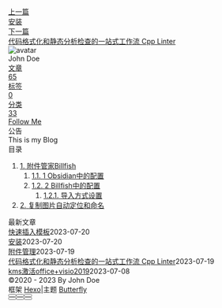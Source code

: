 <!DOCTYPE html><html lang="zh-CN" data-theme="light"><head><meta charset="UTF-8"><meta http-equiv="X-UA-Compatible" content="IE=edge"><meta name="viewport" content="width=device-width, initial-scale=1.0, maximum-scale=1.0"><title>附件管理 | Hexo</title><meta name="author" content="John Doe"><meta name="copyright" content="John Doe"><meta name="format-detection" content="telephone=no"><meta name="theme-color" content="#ffffff"><meta name="description" content="附件管家Billfish1 Obsidian中的配置总体策略是将图片、音频等所有附件集中保存到一个文件夹中，免得把Ob搞得很乱。  在Ob库中建立一个附件文件夹，也就是专门用来存储附件的，我的如下图所示    打开设置→文件与链接，按下图设置   2 Billfish中的配置打开billfish→偏好设置→素材库→添加素材库 下图中我已把Z-附件添加进来了  下图就是我在Billfish中切换为Z">
<meta property="og:type" content="article">
<meta property="og:title" content="附件管理">
<meta property="og:url" content="http://example.com/posts/%E9%85%8D%E7%BD%AE/ob%E9%85%8D%E7%BD%AE/%E9%99%84%E4%BB%B6%E7%AE%A1%E7%90%86.md">
<meta property="og:site_name" content="Hexo">
<meta property="og:description" content="附件管家Billfish1 Obsidian中的配置总体策略是将图片、音频等所有附件集中保存到一个文件夹中，免得把Ob搞得很乱。  在Ob库中建立一个附件文件夹，也就是专门用来存储附件的，我的如下图所示    打开设置→文件与链接，按下图设置   2 Billfish中的配置打开billfish→偏好设置→素材库→添加素材库 下图中我已把Z-附件添加进来了  下图就是我在Billfish中切换为Z">
<meta property="og:locale" content="zh_CN">
<meta property="og:image" content="https://i.loli.net/2021/02/24/5O1day2nriDzjSu.png">
<meta property="article:published_time" content="2023-07-19T07:52:53.000Z">
<meta property="article:modified_time" content="2023-07-20T09:13:17.978Z">
<meta property="article:author" content="John Doe">
<meta name="twitter:card" content="summary">
<meta name="twitter:image" content="https://i.loli.net/2021/02/24/5O1day2nriDzjSu.png"><link rel="shortcut icon" href="/img/web/favicon.png"><link rel="canonical" href="http://example.com/posts/%E9%85%8D%E7%BD%AE/ob%E9%85%8D%E7%BD%AE/%E9%99%84%E4%BB%B6%E7%AE%A1%E7%90%86.md"><link rel="preconnect" href="//cdn.jsdelivr.net"/><link rel="preconnect" href="//busuanzi.ibruce.info"/><link rel="stylesheet" href="/css/index.css"><link rel="stylesheet" href="https://cdn.jsdelivr.net/npm/@fortawesome/fontawesome-free/css/all.min.css" media="print" onload="this.media='all'"><link rel="stylesheet" href="https://cdn.jsdelivr.net/npm/@fancyapps/ui/dist/fancybox.min.css" media="print" onload="this.media='all'"><script>const GLOBAL_CONFIG = { 
  root: '/',
  algolia: undefined,
  localSearch: undefined,
  translate: undefined,
  noticeOutdate: undefined,
  highlight: {"plugin":"highlighjs","highlightCopy":true,"highlightLang":true,"highlightHeightLimit":false},
  copy: {
    success: '复制成功',
    error: '复制错误',
    noSupport: '浏览器不支持'
  },
  relativeDate: {
    homepage: false,
    post: false
  },
  runtime: '',
  date_suffix: {
    just: '刚刚',
    min: '分钟前',
    hour: '小时前',
    day: '天前',
    month: '个月前'
  },
  copyright: undefined,
  lightbox: 'fancybox',
  Snackbar: undefined,
  source: {
    justifiedGallery: {
      js: 'https://cdn.jsdelivr.net/npm/flickr-justified-gallery/dist/fjGallery.min.js',
      css: 'https://cdn.jsdelivr.net/npm/flickr-justified-gallery/dist/fjGallery.min.css'
    }
  },
  isPhotoFigcaption: false,
  islazyload: false,
  isAnchor: false,
  percent: {
    toc: true,
    rightside: false,
  }
}</script><script id="config-diff">var GLOBAL_CONFIG_SITE = {
  title: '附件管理',
  isPost: true,
  isHome: false,
  isHighlightShrink: false,
  isToc: true,
  postUpdate: '2023-07-20 17:13:17'
}</script><noscript><style type="text/css">
  #nav {
    opacity: 1
  }
  .justified-gallery img {
    opacity: 1
  }

  #recent-posts time,
  #post-meta time {
    display: inline !important
  }
</style></noscript><script>(win=>{
    win.saveToLocal = {
      set: function setWithExpiry(key, value, ttl) {
        if (ttl === 0) return
        const now = new Date()
        const expiryDay = ttl * 86400000
        const item = {
          value: value,
          expiry: now.getTime() + expiryDay,
        }
        localStorage.setItem(key, JSON.stringify(item))
      },

      get: function getWithExpiry(key) {
        const itemStr = localStorage.getItem(key)

        if (!itemStr) {
          return undefined
        }
        const item = JSON.parse(itemStr)
        const now = new Date()

        if (now.getTime() > item.expiry) {
          localStorage.removeItem(key)
          return undefined
        }
        return item.value
      }
    }
  
    win.getScript = url => new Promise((resolve, reject) => {
      const script = document.createElement('script')
      script.src = url
      script.async = true
      script.onerror = reject
      script.onload = script.onreadystatechange = function() {
        const loadState = this.readyState
        if (loadState && loadState !== 'loaded' && loadState !== 'complete') return
        script.onload = script.onreadystatechange = null
        resolve()
      }
      document.head.appendChild(script)
    })
  
    win.getCSS = (url,id = false) => new Promise((resolve, reject) => {
      const link = document.createElement('link')
      link.rel = 'stylesheet'
      link.href = url
      if (id) link.id = id
      link.onerror = reject
      link.onload = link.onreadystatechange = function() {
        const loadState = this.readyState
        if (loadState && loadState !== 'loaded' && loadState !== 'complete') return
        link.onload = link.onreadystatechange = null
        resolve()
      }
      document.head.appendChild(link)
    })
  
      win.activateDarkMode = function () {
        document.documentElement.setAttribute('data-theme', 'dark')
        if (document.querySelector('meta[name="theme-color"]') !== null) {
          document.querySelector('meta[name="theme-color"]').setAttribute('content', '#0d0d0d')
        }
      }
      win.activateLightMode = function () {
        document.documentElement.setAttribute('data-theme', 'light')
        if (document.querySelector('meta[name="theme-color"]') !== null) {
          document.querySelector('meta[name="theme-color"]').setAttribute('content', '#ffffff')
        }
      }
      const t = saveToLocal.get('theme')
    
          if (t === 'dark') activateDarkMode()
          else if (t === 'light') activateLightMode()
        
      const asideStatus = saveToLocal.get('aside-status')
      if (asideStatus !== undefined) {
        if (asideStatus === 'hide') {
          document.documentElement.classList.add('hide-aside')
        } else {
          document.documentElement.classList.remove('hide-aside')
        }
      }
    
    const detectApple = () => {
      if(/iPad|iPhone|iPod|Macintosh/.test(navigator.userAgent)){
        document.documentElement.classList.add('apple')
      }
    }
    detectApple()
    })(window)</script><meta name="generator" content="Hexo 6.3.0"></head><body><div id="sidebar"><div id="menu-mask"></div><div id="sidebar-menus"><div class="avatar-img is-center"><img src="https://i.loli.net/2021/02/24/5O1day2nriDzjSu.png" onerror="onerror=null;src='/img/web/friend_404.gif'" alt="avatar"/></div><div class="sidebar-site-data site-data is-center"><a href="/archives/"><div class="headline">文章</div><div class="length-num">65</div></a><a href="/tags/"><div class="headline">标签</div><div class="length-num">0</div></a><a href="/categories/"><div class="headline">分类</div><div class="length-num">33</div></a></div><hr/><div class="menus_items"><div class="menus_item"><a class="site-page" href="/"><i class="fa-fw fas fa-home"></i><span> 首页</span></a></div><div class="menus_item"><a class="site-page" href="/archives/"><i class="fa-fw fas fa-archive"></i><span> 时间轴</span></a></div><div class="menus_item"><a class="site-page" href="/tags/"><i class="fa-fw fas fa-tags"></i><span> 标签</span></a></div><div class="menus_item"><a class="site-page" href="/categories/"><i class="fa-fw fas fa-folder-open"></i><span> 分类</span></a></div><div class="menus_item"><a class="site-page" href="/link/"><i class="fa-fw fas fa-link"></i><span> 友链</span></a></div><div class="menus_item"><a class="site-page" href="/about/"><i class="fa-fw fas fa-heart"></i><span> 关于</span></a></div></div></div></div><div class="post" id="body-wrap"><header class="post-bg" id="page-header" style="background: linear-gradient(20deg, #0062be, #925696, #cc426e, #fb0347)"><nav id="nav"><span id="blog-info"><a href="/" title="Hexo"><span class="site-name">Hexo</span></a></span><div id="menus"><div class="menus_items"><div class="menus_item"><a class="site-page" href="/"><i class="fa-fw fas fa-home"></i><span> 首页</span></a></div><div class="menus_item"><a class="site-page" href="/archives/"><i class="fa-fw fas fa-archive"></i><span> 时间轴</span></a></div><div class="menus_item"><a class="site-page" href="/tags/"><i class="fa-fw fas fa-tags"></i><span> 标签</span></a></div><div class="menus_item"><a class="site-page" href="/categories/"><i class="fa-fw fas fa-folder-open"></i><span> 分类</span></a></div><div class="menus_item"><a class="site-page" href="/link/"><i class="fa-fw fas fa-link"></i><span> 友链</span></a></div><div class="menus_item"><a class="site-page" href="/about/"><i class="fa-fw fas fa-heart"></i><span> 关于</span></a></div></div><div id="toggle-menu"><a class="site-page" href="javascript:void(0);"><i class="fas fa-bars fa-fw"></i></a></div></div></nav><div id="post-info"><h1 class="post-title">附件管理</h1><div id="post-meta"><div class="meta-firstline"><span class="post-meta-date"><i class="far fa-calendar-alt fa-fw post-meta-icon"></i><span class="post-meta-label">发表于</span><time class="post-meta-date-created" datetime="2023-07-19T07:52:53.000Z" title="发表于 2023-07-19 15:52:53">2023-07-19</time><span class="post-meta-separator">|</span><i class="fas fa-history fa-fw post-meta-icon"></i><span class="post-meta-label">更新于</span><time class="post-meta-date-updated" datetime="2023-07-20T09:13:17.978Z" title="更新于 2023-07-20 17:13:17">2023-07-20</time></span><span class="post-meta-categories"><span class="post-meta-separator">|</span><i class="fas fa-inbox fa-fw post-meta-icon"></i><a class="post-meta-categories" href="/categories/%E9%85%8D%E7%BD%AE/">配置</a><i class="fas fa-angle-right post-meta-separator"></i><i class="fas fa-inbox fa-fw post-meta-icon"></i><a class="post-meta-categories" href="/categories/%E9%85%8D%E7%BD%AE/ob%E9%85%8D%E7%BD%AE/">ob配置</a></span></div><div class="meta-secondline"><span class="post-meta-separator">|</span><span class="post-meta-pv-cv" id="" data-flag-title="附件管理"><i class="far fa-eye fa-fw post-meta-icon"></i><span class="post-meta-label">阅读量:</span><span id="busuanzi_value_page_pv"><i class="fa-solid fa-spinner fa-spin"></i></span></span></div></div></div></header><main class="layout" id="content-inner"><div id="post"><article class="post-content" id="article-container"><h1 id="附件管家Billfish"><a href="#附件管家Billfish" class="headerlink" title="附件管家Billfish"></a>附件管家Billfish</h1><h2 id="1-Obsidian中的配置"><a href="#1-Obsidian中的配置" class="headerlink" title="1 Obsidian中的配置"></a>1 Obsidian中的配置</h2><p>总体策略是将图片、音频等所有附件集中保存到一个文件夹中，免得把Ob搞得很乱。</p>
<ul>
<li>在Ob库中建立一个附件文件夹，也就是专门用来存储附件的，我的如下图所示</li>
</ul>
<p><img src="https://mmbiz.qpic.cn/mmbiz_png/PR2BLDgtAWROKcmobJjvCtNq9OgakCpbjNScAJb1icEFx8mw2QobFlmZqjM334IMuicibibLAxY6M1ibHghd2QWdCNA/640?wx_fmt=png&wxfrom=5&wx_lazy=1&wx_co=1" alt="图片"></p>
<ul>
<li>打开设置→文件与链接，按下图设置</li>
</ul>
<p><img src="https://mmbiz.qpic.cn/mmbiz_png/PR2BLDgtAWROKcmobJjvCtNq9OgakCpbDrqZmSPUuLWSRdurheVJ3RFSOXX7hKMEXiaf3IPcT91OTSo84y6M1Qg/640?wx_fmt=png&wxfrom=5&wx_lazy=1&wx_co=1" alt="图片"></p>
<h2 id="2-Billfish中的配置"><a href="#2-Billfish中的配置" class="headerlink" title="2 Billfish中的配置"></a>2 Billfish中的配置</h2><p>打开billfish→偏好设置→素材库→添加素材库</p>
<p>下图中我已把Z-附件添加进来了</p>
<p><img src="https://mmbiz.qpic.cn/mmbiz_png/PR2BLDgtAWROKcmobJjvCtNq9OgakCpbvZt5Ge6iautff3xObYTZicEbwdcRMBr9uL89yXzNxHm28QycibHGzJ6Uw/640?wx_fmt=png&wxfrom=5&wx_lazy=1&wx_co=1" alt="图片"></p>
<p>下图就是我在Billfish中切换为Z-附件素材库之后的样子，可以十分方便的对Ob附件进行管理了，这不会影响Ob中附件链接的哦。</p>
<p><img src="https://mmbiz.qpic.cn/mmbiz_png/PR2BLDgtAWROKcmobJjvCtNq9OgakCpbRkY6ycdPfyxI6icw0zL2kia3pLZwAJkzR8urREG1nNOj7MOTWGgia7fUw/640?wx_fmt=png&wxfrom=5&wx_lazy=1&wx_co=1" alt="图片"></p>
<h3 id="导入方式设置"><a href="#导入方式设置" class="headerlink" title="导入方式设置"></a>导入方式设置</h3><p>建议选择剪切模式（毕竟是开放式文件管理）</p>
<p><img src="https://mmbiz.qpic.cn/mmbiz_png/PR2BLDgtAWROKcmobJjvCtNq9OgakCpbd28xAFeTIMpHOtIV7ibZpzubFCCibCNshDcDlPgaUjjEuIwNicq8eY9Hw/640?wx_fmt=png&wxfrom=5&wx_lazy=1&wx_co=1" alt="图片"></p>
<h1 id="复制图片自动定位和命名"><a href="#复制图片自动定位和命名" class="headerlink" title="复制图片自动定位和命名"></a>复制图片自动定位和命名</h1><p>修改附件默认存放路径为source&#x2F;img&#x2F;blog<br>安装Paste image rename，中间3个选项选择开启</p>
</article><div class="post-copyright"><div class="post-copyright__author"><span class="post-copyright-meta">文章作者: </span><span class="post-copyright-info"><a href="http://example.com">John Doe</a></span></div><div class="post-copyright__type"><span class="post-copyright-meta">文章链接: </span><span class="post-copyright-info"><a href="http://example.com/posts/%E9%85%8D%E7%BD%AE/ob%E9%85%8D%E7%BD%AE/%E9%99%84%E4%BB%B6%E7%AE%A1%E7%90%86.md">http://example.com/posts/%E9%85%8D%E7%BD%AE/ob%E9%85%8D%E7%BD%AE/%E9%99%84%E4%BB%B6%E7%AE%A1%E7%90%86.md</a></span></div><div class="post-copyright__notice"><span class="post-copyright-meta">版权声明: </span><span class="post-copyright-info">本博客所有文章除特别声明外，均采用 <a href="https://creativecommons.org/licenses/by-nc-sa/4.0/" target="_blank">CC BY-NC-SA 4.0</a> 许可协议。转载请注明来自 <a href="http://example.com" target="_blank">Hexo</a>！</span></div></div><div class="tag_share"><div class="post-meta__tag-list"></div><div class="post_share"><div class="social-share" data-image="https://i.loli.net/2021/02/24/5O1day2nriDzjSu.png" data-sites="facebook,twitter,wechat,weibo,qq"></div><link rel="stylesheet" href="https://cdn.jsdelivr.net/npm/butterfly-extsrc/sharejs/dist/css/share.min.css" media="print" onload="this.media='all'"><script src="https://cdn.jsdelivr.net/npm/butterfly-extsrc/sharejs/dist/js/social-share.min.js" defer></script></div></div><nav class="pagination-post" id="pagination"><div class="prev-post pull-left"><a href="/posts/%E8%AF%AD%E8%A8%80/Rust/%E5%AE%89%E8%A3%85.md" title="安装"><div class="cover" style="background: var(--default-bg-color)"></div><div class="pagination-info"><div class="label">上一篇</div><div class="prev_info">安装</div></div></a></div><div class="next-post pull-right"><a href="/posts/%E8%AF%AD%E8%A8%80/c/%E4%BB%A3%E7%A0%81%E6%A0%BC%E5%BC%8F%E5%8C%96%E5%92%8C%E9%9D%99%E6%80%81%E5%88%86%E6%9E%90%E6%A3%80%E6%9F%A5%E7%9A%84%E4%B8%80%E7%AB%99%E5%BC%8F%E5%B7%A5%E4%BD%9C%E6%B5%81-cpp-linter.md" title="代码格式化和静态分析检查的一站式工作流 Cpp Linter"><div class="cover" style="background: var(--default-bg-color)"></div><div class="pagination-info"><div class="label">下一篇</div><div class="next_info">代码格式化和静态分析检查的一站式工作流 Cpp Linter</div></div></a></div></nav></div><div class="aside-content" id="aside-content"><div class="card-widget card-info"><div class="is-center"><div class="avatar-img"><img src="https://i.loli.net/2021/02/24/5O1day2nriDzjSu.png" onerror="this.onerror=null;this.src='/img/web/friend_404.gif'" alt="avatar"/></div><div class="author-info__name">John Doe</div><div class="author-info__description"></div></div><div class="card-info-data site-data is-center"><a href="/archives/"><div class="headline">文章</div><div class="length-num">65</div></a><a href="/tags/"><div class="headline">标签</div><div class="length-num">0</div></a><a href="/categories/"><div class="headline">分类</div><div class="length-num">33</div></a></div><a id="card-info-btn" target="_blank" rel="noopener" href="https://github.com/xxxxxx"><i class="fab fa-github"></i><span>Follow Me</span></a></div><div class="card-widget card-announcement"><div class="item-headline"><i class="fas fa-bullhorn fa-shake"></i><span>公告</span></div><div class="announcement_content">This is my Blog</div></div><div class="sticky_layout"><div class="card-widget" id="card-toc"><div class="item-headline"><i class="fas fa-stream"></i><span>目录</span><span class="toc-percentage"></span></div><div class="toc-content"><ol class="toc"><li class="toc-item toc-level-1"><a class="toc-link" href="#%E9%99%84%E4%BB%B6%E7%AE%A1%E5%AE%B6Billfish"><span class="toc-number">1.</span> <span class="toc-text">附件管家Billfish</span></a><ol class="toc-child"><li class="toc-item toc-level-2"><a class="toc-link" href="#1-Obsidian%E4%B8%AD%E7%9A%84%E9%85%8D%E7%BD%AE"><span class="toc-number">1.1.</span> <span class="toc-text">1 Obsidian中的配置</span></a></li><li class="toc-item toc-level-2"><a class="toc-link" href="#2-Billfish%E4%B8%AD%E7%9A%84%E9%85%8D%E7%BD%AE"><span class="toc-number">1.2.</span> <span class="toc-text">2 Billfish中的配置</span></a><ol class="toc-child"><li class="toc-item toc-level-3"><a class="toc-link" href="#%E5%AF%BC%E5%85%A5%E6%96%B9%E5%BC%8F%E8%AE%BE%E7%BD%AE"><span class="toc-number">1.2.1.</span> <span class="toc-text">导入方式设置</span></a></li></ol></li></ol></li><li class="toc-item toc-level-1"><a class="toc-link" href="#%E5%A4%8D%E5%88%B6%E5%9B%BE%E7%89%87%E8%87%AA%E5%8A%A8%E5%AE%9A%E4%BD%8D%E5%92%8C%E5%91%BD%E5%90%8D"><span class="toc-number">2.</span> <span class="toc-text">复制图片自动定位和命名</span></a></li></ol></div></div><div class="card-widget card-recent-post"><div class="item-headline"><i class="fas fa-history"></i><span>最新文章</span></div><div class="aside-list"><div class="aside-list-item no-cover"><div class="content"><a class="title" href="/posts/%E9%85%8D%E7%BD%AE/ob%E9%85%8D%E7%BD%AE/%E5%BF%AB%E9%80%9F%E6%8F%92%E5%85%A5%E6%A8%A1%E6%9D%BF.md" title="快速插入模板">快速插入模板</a><time datetime="2023-07-20T07:34:25.000Z" title="发表于 2023-07-20 15:34:25">2023-07-20</time></div></div><div class="aside-list-item no-cover"><div class="content"><a class="title" href="/posts/%E8%AF%AD%E8%A8%80/Rust/%E5%AE%89%E8%A3%85.md" title="安装">安装</a><time datetime="2023-07-20T02:27:40.000Z" title="发表于 2023-07-20 10:27:40">2023-07-20</time></div></div><div class="aside-list-item no-cover"><div class="content"><a class="title" href="/posts/%E9%85%8D%E7%BD%AE/ob%E9%85%8D%E7%BD%AE/%E9%99%84%E4%BB%B6%E7%AE%A1%E7%90%86.md" title="附件管理">附件管理</a><time datetime="2023-07-19T07:52:53.000Z" title="发表于 2023-07-19 15:52:53">2023-07-19</time></div></div><div class="aside-list-item no-cover"><div class="content"><a class="title" href="/posts/%E8%AF%AD%E8%A8%80/c/%E4%BB%A3%E7%A0%81%E6%A0%BC%E5%BC%8F%E5%8C%96%E5%92%8C%E9%9D%99%E6%80%81%E5%88%86%E6%9E%90%E6%A3%80%E6%9F%A5%E7%9A%84%E4%B8%80%E7%AB%99%E5%BC%8F%E5%B7%A5%E4%BD%9C%E6%B5%81-cpp-linter.md" title="代码格式化和静态分析检查的一站式工作流 Cpp Linter">代码格式化和静态分析检查的一站式工作流 Cpp Linter</a><time datetime="2023-07-19T01:17:32.000Z" title="发表于 2023-07-19 09:17:32">2023-07-19</time></div></div><div class="aside-list-item no-cover"><div class="content"><a class="title" href="/posts/%E8%A7%A3%E5%86%B3%E6%96%B9%E6%A1%88/%E5%85%B6%E4%BB%96/kms%E6%BF%80%E6%B4%BBoffice-visio2019.md" title="kms激活office+visio2019">kms激活office+visio2019</a><time datetime="2023-07-08T11:46:22.000Z" title="发表于 2023-07-08 19:46:22">2023-07-08</time></div></div></div></div></div></div></main><footer id="footer"><div id="footer-wrap"><div class="copyright">&copy;2020 - 2023 By John Doe</div><div class="framework-info"><span>框架 </span><a target="_blank" rel="noopener" href="https://hexo.io">Hexo</a><span class="footer-separator">|</span><span>主题 </span><a target="_blank" rel="noopener" href="https://github.com/jerryc127/hexo-theme-butterfly">Butterfly</a></div></div></footer></div><div id="rightside"><div id="rightside-config-hide"><button id="readmode" type="button" title="阅读模式"><i class="fas fa-book-open"></i></button><button id="darkmode" type="button" title="浅色和深色模式转换"><i class="fas fa-adjust"></i></button><button id="hide-aside-btn" type="button" title="单栏和双栏切换"><i class="fas fa-arrows-alt-h"></i></button></div><div id="rightside-config-show"><button id="rightside_config" type="button" title="设置"><i class="fas fa-cog fa-spin"></i></button><button class="close" id="mobile-toc-button" type="button" title="目录"><i class="fas fa-list-ul"></i></button><button id="go-up" type="button" title="回到顶部"><span class="scroll-percent"></span><i class="fas fa-arrow-up"></i></button></div></div><div><script src="/js/utils.js"></script><script src="/js/main.js"></script><script src="https://cdn.jsdelivr.net/npm/@fancyapps/ui/dist/fancybox.umd.min.js"></script><div class="js-pjax"></div><script defer="defer" id="ribbon" src="https://cdn.jsdelivr.net/npm/butterfly-extsrc/dist/canvas-ribbon.min.js" size="150" alpha="0.6" zIndex="-1" mobile="false" data-click="false"></script><script async data-pjax src="//busuanzi.ibruce.info/busuanzi/2.3/busuanzi.pure.mini.js"></script></div></body></html>